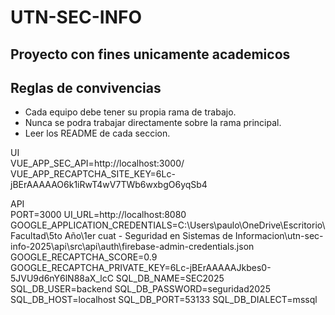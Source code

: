 # UTN-SEC-INFO



## Proyecto con fines unicamente academicos

## Reglas de convivencias
* Cada equipo debe tener su propia rama de trabajo.
* Nunca se podra trabajar directamente sobre la rama principal.
* Leer los README de cada seccion.


UI   
VUE_APP_SEC_API=http://localhost:3000/
VUE_APP_RECAPTCHA_SITE_KEY=6Lc-jBErAAAAAO6k1iRwT4wV7TWb6wxbgO6yqSb4


API   
PORT=3000
UI_URL=http://localhost:8080
GOOGLE_APPLICATION_CREDENTIALS=C:\Users\paulo\OneDrive\Escritorio\Facultad\5to Año\1er cuat - Seguridad en Sistemas de Informacion\utn-sec-info-2025\api\src\api\auth\firebase-admin-credentials.json
GOOGLE_RECAPTCHA_SCORE=0.9
GOOGLE_RECAPTCHA_PRIVATE_KEY=6Lc-jBErAAAAAJkbes0-5JVU9d6nY6lN88aX_lcC
SQL_DB_NAME=SEC2025
SQL_DB_USER=backend
SQL_DB_PASSWORD=seguridad2025
SQL_DB_HOST=localhost
SQL_DB_PORT=53133
SQL_DB_DIALECT=mssql
